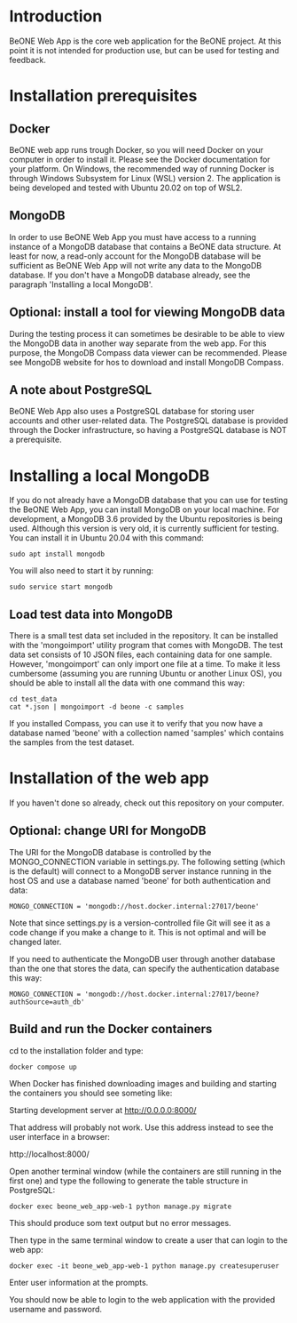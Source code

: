 # Introduction
BeONE Web App is the core web application for the BeONE project. At this point it is not intended for production use, but can be used for testing and feedback.

# Installation prerequisites

## Docker
BeONE web app runs trough Docker, so you will need Docker on your computer in order to install it. Please see the Docker documentation for your platform. On Windows, the recommended way of running Docker is through Windows Subsystem for Linux (WSL) version 2. The application is being developed and tested with Ubuntu 20.02 on top of WSL2.

## MongoDB
In order to use BeONE Web App you must have access to a running instance of a MongoDB database that contains a BeONE data structure. At least for now, a read-only account for the MongoDB database will be sufficient as BeONE Web App will not write any data to the MongoDB database. If you don't have a MongoDB database already, see the paragraph 'Installing a local MongoDB'.

## Optional: install a tool for viewing MongoDB data
During the testing process it can sometimes be desirable to be able to view the MongoDB data in another way separate from the web app. For this purpose, the MongoDB Compass data viewer can be recommended. Please see MongoDB website for hos to download and install MongoDB Compass.

## A note about PostgreSQL
BeONE Web App also uses a PostgreSQL database for storing user accounts and other user-related data. The PostgreSQL database is provided through the Docker infrastructure, so having a PostgreSQL database is NOT a prerequisite.

# Installing a local MongoDB
If you do not already have a MongoDB database that you can use for testing the BeONE Web App, you can install MongoDB on your local machine. For development, a MongoDB 3.6 provided by the Ubuntu repositories is being used. Although this version is very old, it is currently sufficient for testing. You can install it in Ubuntu 20.04 with this command:

    sudo apt install mongodb

You will also need to start it by running:

    sudo service start mongodb

## Load test data into MongoDB
There is a small test data set included in the repository. It can be installed with the 'mongoimport' utility program that comes with MongoDB. The test data set consists of 10 JSON files, each containing data for one sample. However, 'mongoimport' can only import one file at a time. To make it less cumbersome (assuming you are running Ubuntu or another Linux OS), you should be able to install all the data with one command this way:

    cd test_data
    cat *.json | mongoimport -d beone -c samples

If you installed Compass, you can use it to verify that you now have a database named 'beone' with a collection named 'samples' which contains the samples from the test dataset.

# Installation of the web app
If you haven't done so already, check out this repository on your computer.

## Optional: change URI for MongoDB

The URI for the MongoDB database is controlled by the MONGO_CONNECTION variable in settings.py. The following setting (which is the default) will connect to a MongoDB server instance running in the host OS and use a database named 'beone' for both authentication and data:

    MONGO_CONNECTION = 'mongodb://host.docker.internal:27017/beone'

Note that since settings.py is a version-controlled file Git will see it as a code change if you make a change to it. This is not optimal and will be changed later.

If you need to authenticate the MongoDB user through another database than the one that stores the data, can specify the authentication database this way:

    MONGO_CONNECTION = 'mongodb://host.docker.internal:27017/beone?authSource=auth_db'

## Build and run the Docker containers

cd to the installation folder and type:

    docker compose up

When Docker has finished downloading images and building and starting the containers you should see someting like:

Starting development server at http://0.0.0.0:8000/

That address will probably not work. Use this address instead to see the user interface in a browser:

http://localhost:8000/

Open another terminal window (while the containers are still running in the first one) and type the following to generate the table structure in PostgreSQL:

    docker exec beone_web_app-web-1 python manage.py migrate

This should produce som text output but no error messages.

Then type in the same terminal window to create a user that can login to the web app:

    docker exec -it beone_web_app-web-1 python manage.py createsuperuser

Enter user information at the prompts.

You should now be able to login to the web application with the provided username and password.